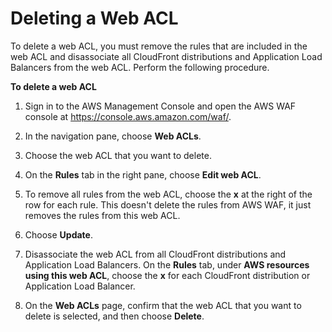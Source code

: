 # Deleting a Web ACL<a name="web-acl-deleting"></a>

To delete a web ACL, you must remove the rules that are included in the web ACL and disassociate all CloudFront distributions and Application Load Balancers from the web ACL\. Perform the following procedure\.

**To delete a web ACL**

1. Sign in to the AWS Management Console and open the AWS WAF console at [https://console\.aws\.amazon\.com/waf/](https://console.aws.amazon.com/waf/)\. 

1. In the navigation pane, choose **Web ACLs**\.

1. Choose the web ACL that you want to delete\.

1. On the **Rules** tab in the right pane, choose **Edit web ACL**\.

1. To remove all rules from the web ACL, choose the **x** at the right of the row for each rule\. This doesn't delete the rules from AWS WAF, it just removes the rules from this web ACL\.

1. Choose **Update**\.

1. Disassociate the web ACL from all CloudFront distributions and Application Load Balancers\. On the **Rules** tab, under **AWS resources using this web ACL**, choose the **x** for each CloudFront distribution or Application Load Balancer\.

1. On the **Web ACLs** page, confirm that the web ACL that you want to delete is selected, and then choose **Delete**\.
